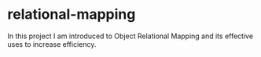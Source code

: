 # relational-mapping
In this project I am introduced to Object Relational Mapping and its effective uses to increase efficiency. 
